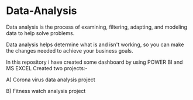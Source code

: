 # Data-Analysis

Data analysis is the process of examining, filtering, adapting, and modeling data to help solve problems.

Data analysis helps determine what is and isn't working, so you can make the changes needed to achieve your business goals.

In this repository i have created some dashboard by using POWER BI and MS EXCEL
Created two projects:-

A) Corona virus data analysis project

B) Fitness watch analysis project
